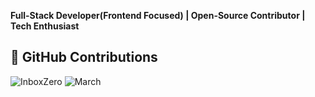 **Full-Stack Developer(Frontend Focused) | Open-Source Contributor | Tech Enthusiast**

## 📅 GitHub Contributions

![InboxZero](https://github.com/elie222/inbox-zero/issues?q=state%3Aclosed%20is%3Apr%20author%3Amadhav-relish)
![March](https://github.com/marchhq/march/issues?q=state%3Aclosed%20is%3Apr%20author%3Amadhav-relish)




